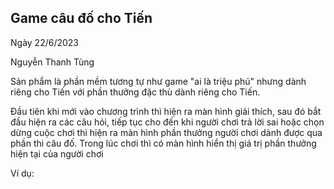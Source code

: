 ## Game câu đố cho Tiến 

Ngày 22/6/2023

Nguyễn Thanh Tùng 

Sản phẩm là phần mềm tương tự như game "ai là triệu phú" nhưng dành riêng cho Tiến với phần thưởng đặc thù dành riêng cho Tiến. 

Đầu tiên khi mới vào chương trình thì hiện ra màn hình giải thích, sau đó bắt đầu hiện ra các câu hỏi, tiếp tục cho đến khi người chơi trả lời sai hoặc chọn dừng cuộc chơi thì hiện ra màn hình phần thưởng người chơi dành được qua phần thi câu đố. Trong lúc chơi thì có màn hình hiển thị giá trị phần thưởng hiện tại của người chơi 


Ví dụ: 



